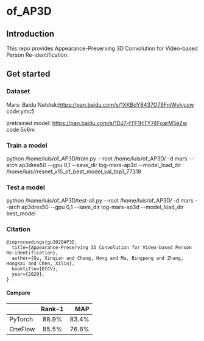 # of_AP3D

## Introduction
This repo provides Appearance-Preserving 3D Convolution for Video-based Person Re-identification.
## Get started
### Dataset
Mars:
Baidu Netdisk:https://pan.baidu.com/s/1XKBdY8437O79FnjWvkjusw  code:ymc5

pretrained model:
https://pan.baidu.com/s/1DJ7-fTF1HTY74FoarM5eZw code:5v6m

### Train a model
python /home/luis/of_AP3D/train.py --root /home/luis/of_AP3D/ -d mars --arch ap3dres50 --gpu 0,1 --save_dir log-mars-ap3d --model_load_dir /home/luis//resnet_v15_of_best_model_val_top1_77318

### Test a model
python /home/luis/of_AP3D/test-all.py --root /home/luis/of_AP3D/ -d mars --arch ap3dres50 --gpu 0,1 --save_dir log-mars-ap3d --model_load_dir best_model



### Citation


    @inproceedings{gu2020AP3D,
      title={Appearance-Preserving 3D Convolution for Video-based Person Re-identification},
      author={Gu, Xinqian and Chang, Hong and Ma, Bingpeng and Zhang, Hongkai and Chen, Xilin},
      booktitle={ECCV},
      year={2020},
    }

#### Compare
|         |     Rank-1    |     MAP    |
| :------ | :-----------: | ---------: |
| PyTorch |     88.9%     |    83.4%   |
| OneFlow |     85.5%     |    76.8%
